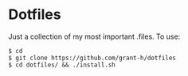 # Dotfiles

Just a collection of my most important .files.
To use:

    $ cd
    $ git clone https://github.com/grant-h/dotfiles
    $ cd dotfiles/ && ./install.sh
